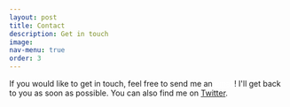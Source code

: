 ```yaml
---
layout: post
title: Contact
description: Get in touch
image:
nav-menu: true
order: 3
---
```


If you would like to get in touch, feel free to send me an <a href="mailto:james@jamesgarland.net?" style="color:#ffffff">email</a>! I'll get back to you as soon as possible. You can also find me on <a href="https://twitter.com/JamesDoesAstro">Twitter</a>.
